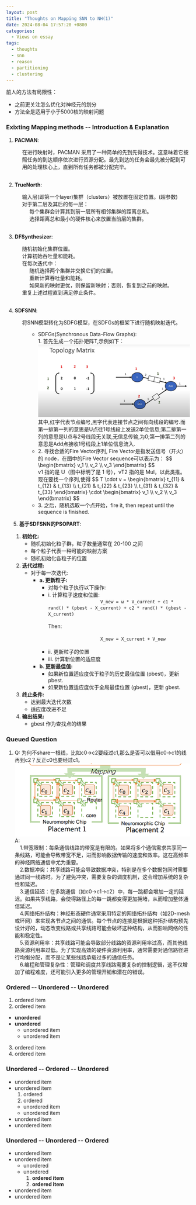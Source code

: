```yaml
---
layout: post
title: "Thoughts on Mapping SNN to NH(1)"
date: 2024-08-04 17:57:20 +0800
categories:
  - Views on essay
tags:
  - thoughts
  - snn
  - reason
  - partitioning
  - clustering
---
```


前人的方法有局限性：

* 之前更关注怎么优化对神经元的划分
* 方法全是适用于小于5000核的映射问题

### Exixting Mapping methods -- Introduction & Explanation

1. <b>PACMAN</b>:
   <div style="margin-left: 20px;">
       在进行映射时，PACMAN 采用了一种简单的先到先得技术。这意味着它按照任务的到达顺序依次进行资源分配。最先到达的任务会最先被分配到可用的处理核心上，直到所有任务都被分配完毕。
   </div>  <br>

2. <b>TrueNorth</b>:
   <div style="margin-left: 20px;">
       输入层(即第一个layer)集群（clusters）被放置在固定位置。(超参数)  <br>
       对于第二层及其后的每一层：  
           <div style="margin-left: 20px;">
           每个集群会计算其到前一层所有相邻集群的距离总和。<br>
           选择距离总和最小的硬件核心来放置当前层的集群。<br>
           </div>
   </div>  <br>

3. <b>DFSynthesizer</b>:
    <div style="margin-left: 20px;">
        随机初始化集群位置。<br>
        计算初始吞吐量和能耗。<br>
        在每次迭代中：
        <div style="margin-left: 20px;">
            随机选择两个集群并交换它们的位置。<br>
            重新计算吞吐量和能耗。<br>
            如果新的映射更优，则保留新映射；否则，恢复到之前的映射。<br>
        </div>
        重复上述过程直到满足停止条件。
    </div>  <br>

4. <b>SDFSNN</b>:
   <div style="margin-left: 20px;">
    将SNN模型转化为SDFG模型，在SDFGs的框架下进行随机映射迭代。
    <div style="margin-left: 20px;">
      <ul>
          <li>SDFGs(Synchronous Data-Flow Graphs):<br>
          1. 首先生成一个拓扑矩阵T,示例如下：<br>
          <img src="/assets/blog1/2024-08-04-topology-matrix.png" alt="Topology Matrix Example"> <br>
          其中,红字代表节点编号,黑字代表连接节点之间有向线段的编号.而第一排第一列的意思是U点往1号线段上发送2单位信息;第二排第一列的意思是U点与2号线段无关联,无信息传输,为0;第一排第二列的意思是Add点接收1号线段上1单位信息流入.
          </li>
          <li>
          2. 寻找合适的Fire Vector序列, Fire Vector是指发送信号（开火）的 node，在图中的Fire Vector sequence可以表示为：
              $$ \begin{bmatrix} v_1 \\ v_2 \\ v_3 \end{bmatrix} $$
              <br>
              v1 指的是 U（图中标明了是 1 号），vT2 指的是 Mul，以此类推。现在要找一个序列,使得
              $$
              T \cdot v = 
              \begin{bmatrix}
                  t_{11} & t_{12} & t_{13} \\
                  t_{21} & t_{22} & t_{23} \\
                  t_{31} & t_{32} & t_{33}
              \end{bmatrix}
              \cdot
              \begin{bmatrix}
                  v_1 \\
                  v_2 \\
                  v_3
              \end{bmatrix}
              $$
          </li>
          <li>
          3. 之后，随机选取一个点开始，fire it, then repeat until the sequence is finished.
          </li>
      </ul>
    </div>
<div style="margin-left: 20px;">
  5. <b>基于SDFSNN的PSOPART</b>:<br>
  <ol>
    <li>
      <strong>初始化:</strong>
      <ul>
        <li>随机初始化粒子群，粒子数量通常在 20-100 之间</li>
        <li>每个粒子代表一种可能的映射方案</li>
        <li>随机初始化各粒子的位置</li>
      </ul>
    </li>
    <li>
      <strong>迭代过程:</strong>
      <ul>
        <li>
          对于每一次迭代:
          <ul>
            <li>
              <strong>a. 更新粒子:</strong>
              <ul>
                <li>对每个粒子执行以下操作:</li>
                <li>
                  i. 计算粒子速度和位置:
                  <code>
                    V_new = ω * V_current + c1 * rand() * (pbest - X_current) + c2 * rand() * (gbest - X_current)
                  </code>
                  <br>Then:<br>
                  <code>
                    X_new = X_current + V_new
                  </code>
                </li>
                <li>ii. 更新粒子的位置</li>
                <li>iii. 计算新位置的适应度</li>
              </ul>
            </li>
            <li>
              <strong>b. 更新最佳值:</strong>
              <ul>
                <li>如果新位置适应度优于粒子的历史最佳位置 (pbest)，更新 pbest.</li>
                <li>如果新位置适应度优于全局最佳位置 (gbest)，更新 gbest.</li>
              </ul>
            </li>
          </ul>
        </li>
      </ul>
    </li>
    <li>
      <strong>终止条件:</strong>
      <ul>
        <li>达到最大迭代次数</li>
        <li>适应度改进不足</li>
      </ul>
    </li>
    <li>
      <strong>输出结果:</strong>
      <ul>
        <li>gbest 作为查找点的结果</li>
      </ul>
    </li>
  </ol>
</div>


### Queued Question
1. Q: 为何不share一根线，比如c0->c2要经过c1,那么是否可以借用c0->c1的线再到c2？反正c0也要经过c1。<br><img src="/assets/blog1/2024-08-04-q1.png" alt="Q1 Based image"> <br>
A:<br>
&emsp;1.带宽限制：每条通信线路的带宽是有限的。如果将多个通信需求共享同一条线路，可能会导致带宽不足，进而影响数据传输的速度和效率。这在高频率的神经网络通信中尤为重要。<br>
&emsp;2.数据冲突：共享线路可能会导致数据冲突，特别是在多个数据包同时需要通过同一线路时。为了避免冲突，需要复杂的调度机制，这会增加系统的复杂性和延迟。<br>
&emsp;3.通信延迟：在多跳通信（如c0->c1->c2）中，每一跳都会增加一定的延迟。如果共享线路，会使得路径上的每一跳都变得更加拥堵，从而增加整体通信延迟。<br>
&emsp;4.网络拓扑结构：神经形态硬件通常采用特定的网络拓扑结构（如2D-mesh或环网）来实现各节点之间的通信。每个节点的连接是根据这种拓扑结构预先设计好的，动态改变线路或共享线路可能会破坏这种结构，从而影响网络的性能和稳定性。<br>
&emsp;5.资源利用率：共享线路可能会导致部分线路的资源利用率过高，而其他线路资源利用率过低。为了实现高效的硬件资源利用率，通常需要对通信路径进行均衡分配，而不是让某些线路承载过多的通信任务。<br>
&emsp;6.编程和管理复杂性：管理和调度共享线路需要复杂的控制逻辑，这不仅增加了编程难度，还可能引入更多的管理开销和潜在的错误。<br>

### Ordered -- Unordered -- Unordered

1. ordered item
2. ordered item
  * **unordered**
  * **unordered**
    * unordered item
    * unordered item
3. ordered item
4. ordered item

### Unordered -- Ordered -- Unordered

* unordered item
* unordered item
  1. ordered
  2. ordered
    * unordered item
    * unordered item
* unordered item
* unordered item

### Unordered -- Unordered -- Ordered

* unordered item
* unordered item
  * unordered
  * unordered
    1. **ordered item**
    2. **ordered item**
* unordered item
* unordered item

